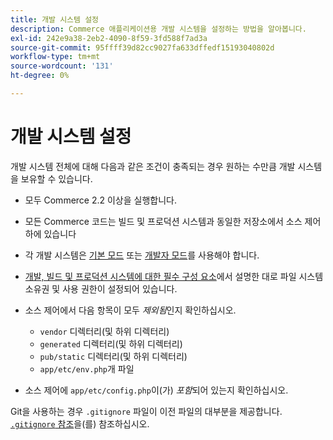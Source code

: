 ```yaml
---
title: 개발 시스템 설정
description: Commerce 애플리케이션용 개발 시스템을 설정하는 방법을 알아봅니다.
exl-id: 242e9a38-2eb2-4090-8f59-3fd588f7ad3a
source-git-commit: 95ffff39d82cc9027fa633dffedf15193040802d
workflow-type: tm+mt
source-wordcount: '131'
ht-degree: 0%

---
```


# 개발 시스템 설정

개발 시스템 전체에 대해 다음과 같은 조건이 충족되는 경우 원하는 수만큼 개발 시스템을 보유할 수 있습니다.

- 모두 Commerce 2.2 이상을 실행합니다.
- 모든 Commerce 코드는 빌드 및 프로덕션 시스템과 동일한 저장소에서 소스 제어하에 있습니다
- 각 개발 시스템은 [기본 모드](../bootstrap/application-modes.md#default-mode) 또는 [개발자 모드](../bootstrap/application-modes.md#developer-mode)를 사용해야 합니다.
- [개발, 빌드 및 프로덕션 시스템에 대한 필수 구성 요소](../deployment/technical-details.md)에서 설명한 대로 파일 시스템 소유권 및 사용 권한이 설정되어 있습니다.
- 소스 제어에서 다음 항목이 모두 _제외됨_&#x200B;인지 확인하십시오.

   - `vendor` 디렉터리(및 하위 디렉터리)
   - `generated` 디렉터리(및 하위 디렉터리)
   - `pub/static` 디렉터리(및 하위 디렉터리)
   - `app/etc/env.php`개 파일

- 소스 제어에 `app/etc/config.php`이(가) _포함_&#x200B;되어 있는지 확인하십시오.

Git을 사용하는 경우 `.gitignore` 파일이 이전 파일의 대부분을 제공합니다. [`.gitignore` 참조](../reference/config-reference-gitignore.md)을(를) 참조하십시오.
